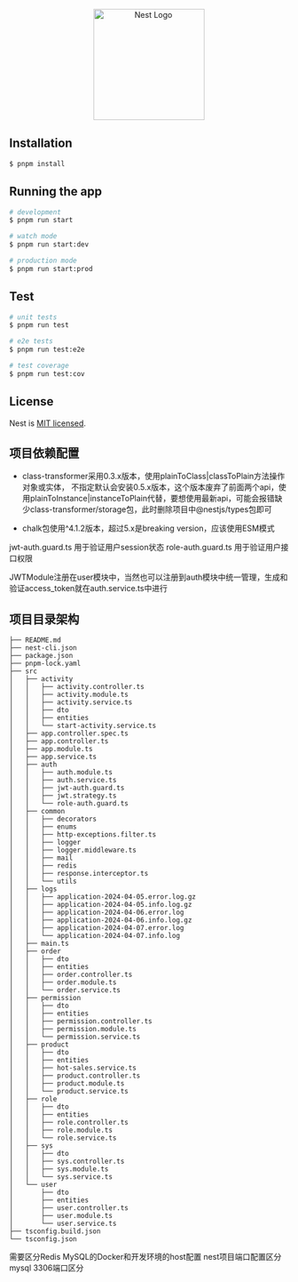 <p align="center">
  <a href="http://nestjs.com/" target="blank"><img src="https://nestjs.com/img/logo-small.svg" width="200" alt="Nest Logo" /></a>
</p>

[circleci-image]: https://img.shields.io/circleci/build/github/nestjs/nest/master?token=abc123def456
[circleci-url]: https://circleci.com/gh/nestjs/nest

## Installation

```bash
$ pnpm install
```

## Running the app

```bash
# development
$ pnpm run start

# watch mode
$ pnpm run start:dev

# production mode
$ pnpm run start:prod
```

## Test

```bash
# unit tests
$ pnpm run test

# e2e tests
$ pnpm run test:e2e

# test coverage
$ pnpm run test:cov
```


## License

Nest is [MIT licensed](LICENSE).


## 项目依赖配置

- class-transformer采用0.3.x版本，使用plainToClass|classToPlain方法操作对象或实体，
不指定默认会安装0.5.x版本，这个版本废弃了前面两个api，使用plainToInstance|instanceToPlain代替，要想使用最新api，可能会报错缺少class-transformer/storage包，此时删除项目中@nestjs/types包即可

- chalk包使用^4.1.2版本，超过5.x是breaking version，应该使用ESM模式

jwt-auth.guard.ts 用于验证用户session状态
role-auth.guard.ts 用于验证用户接口权限

JWTModule注册在user模块中，当然也可以注册到auth模块中统一管理，生成和验证access_token就在auth.service.ts中进行

## 项目目录架构
``` text
├── README.md  
├── nest-cli.json  
├── package.json  
├── pnpm-lock.yaml  
├── src  
│   ├── activity  
│   │   ├── activity.controller.ts  
│   │   ├── activity.module.ts  
│   │   ├── activity.service.ts  
│   │   ├── dto  
│   │   ├── entities  
│   │   └── start-activity.service.ts  
│   ├── app.controller.spec.ts  
│   ├── app.controller.ts  
│   ├── app.module.ts  
│   ├── app.service.ts  
│   ├── auth  
│   │   ├── auth.module.ts  
│   │   ├── auth.service.ts  
│   │   ├── jwt-auth.guard.ts  
│   │   ├── jwt.strategy.ts  
│   │   └── role-auth.guard.ts  
│   ├── common  
│   │   ├── decorators  
│   │   ├── enums  
│   │   ├── http-exceptions.filter.ts  
│   │   ├── logger  
│   │   ├── logger.middleware.ts  
│   │   ├── mail  
│   │   ├── redis  
│   │   ├── response.interceptor.ts  
│   │   └── utils  
│   ├── logs  
│   │   ├── application-2024-04-05.error.log.gz  
│   │   ├── application-2024-04-05.info.log.gz  
│   │   ├── application-2024-04-06.error.log  
│   │   ├── application-2024-04-06.info.log.gz  
│   │   ├── application-2024-04-07.error.log  
│   │   └── application-2024-04-07.info.log  
│   ├── main.ts  
│   ├── order  
│   │   ├── dto  
│   │   ├── entities  
│   │   ├── order.controller.ts  
│   │   ├── order.module.ts  
│   │   └── order.service.ts  
│   ├── permission  
│   │   ├── dto  
│   │   ├── entities  
│   │   ├── permission.controller.ts  
│   │   ├── permission.module.ts  
│   │   └── permission.service.ts  
│   ├── product  
│   │   ├── dto  
│   │   ├── entities  
│   │   ├── hot-sales.service.ts  
│   │   ├── product.controller.ts  
│   │   ├── product.module.ts  
│   │   └── product.service.ts  
│   ├── role  
│   │   ├── dto  
│   │   ├── entities  
│   │   ├── role.controller.ts  
│   │   ├── role.module.ts  
│   │   └── role.service.ts  
│   ├── sys  
│   │   ├── dto  
│   │   ├── sys.controller.ts  
│   │   ├── sys.module.ts  
│   │   └── sys.service.ts  
│   └── user  
│       ├── dto  
│       ├── entities  
│       ├── user.controller.ts  
│       ├── user.module.ts  
│       └── user.service.ts  
├── tsconfig.build.json  
└── tsconfig.json  
```




需要区分Redis MySQL的Docker和开发环境的host配置
nest项目端口配置区分
mysql 3306端口区分